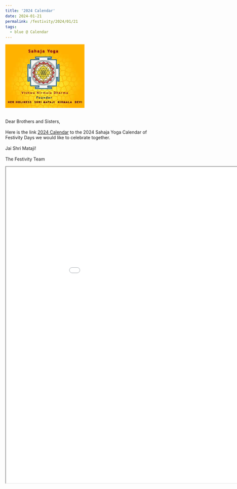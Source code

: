 ```yaml
---
title: '2024 Calendar'
date: 2024-01-21
permalink: /festivity/2024/01/21
tags:
  - blue @ Calendar
---
```


<div style="text-align: left"><img src="/images/image1.png" width="250" /></div><br>

<p>
Dear Brothers and Sisters,<br>
<br>
Here is the link 
<a href="https://drive.google.com/file/d/1i9zAcYKFqfv00mwtewHvtVy_UoZ0PyFR/view">2024 Calendar</a> to the 2024 Sahaja Yoga Calendar of Festivity Days we would like to celebrate together.<br>
<br>
Jai Shri Mataji!<br>
<br>
The Festivity Team
</p>

<iframe src="/pdf/?usedownload=true#https://pub-1e517d8c73a64c9c82977d676b1fff72.r2.dev/Festivity_Calendar_2024.pdf" width="1000px" height="1000px"></iframe>